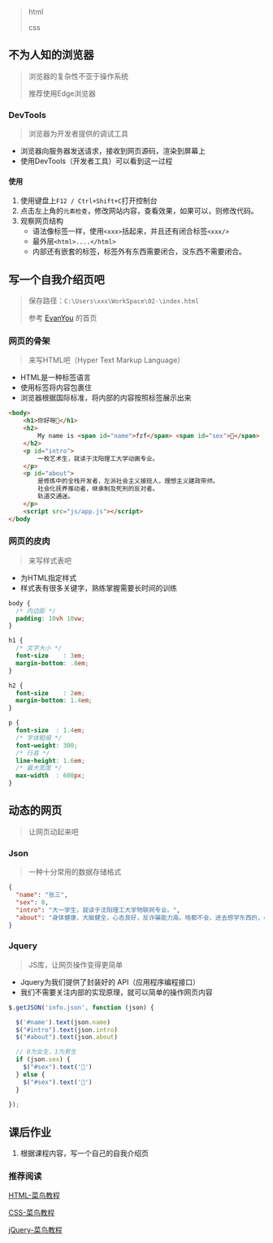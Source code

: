 > html
>
> css

## 不为人知的浏览器

> 浏览器的复杂性不亚于操作系统
>
> 推荐使用Edge浏览器

### DevTools

> 浏览器为开发者提供的调试工具

- 浏览器向服务器发送请求，接收到网页源码，渲染到屏幕上
- 使用DevTools（开发者工具）可以看到这一过程

#### 使用

1. 使用键盘上`F12 / Ctrl+Shift+C`打开控制台
2. 点击左上角的`元素检查`，修改网站内容，查看效果，如果可以，则修改代码。
3. 观察网页结构
   - 语法像标签一样，使用`<xxx>`括起来，并且还有闭合标签`<xxx/>`
   - 最外层`<html>....</html>`
   - 内部还有嵌套的标签，标签外有东西需要闭合，没东西不需要闭合。

## 写一个自我介绍页吧

> 保存路径：`C:\Users\xxx\WorkSpace\02-\index.html`
>
> 参考 [EvanYou](https://evanyou.me/) 的首页

### 网页的骨架

> 来写HTML吧（Hyper Text Markup Language）

- HTML是一种标签语言
- 使用标签将内容包裹住
- 浏览器根据国际标准，将内部的内容按照标签展示出来

```html
<body>
	<h1>你好呀👋</h1>
	<h2>
		My name is <span id="name">fzf</span> <span id="sex">👦</span>
	</h2>
	<p id="intro">
		一枚艺术生，就读于沈阳理工大学动画专业。
	</p>
	<p id="about">
		是修炼中的全栈开发者，左派社会主义接班人，理想主义建政带师。
		社会化抚养推动者，继承制及死刑的反对者。
		轨道交通迷。
	</p>
	<script src="js/app.js"></script>
</body
```

### 网页的皮肉

> 来写样式表吧

- 为HTML指定样式
- 样式表有很多关键字，熟练掌握需要长时间的训练

```css
body {
  /* 内边距 */
  padding: 10vh 10vw;
}

h1 {
  /* 文字大小 */
  font-size    : 3em;
  margin-bottom: .8em;
}

h2 {
  font-size    : 2em;
  margin-bottom: 1.4em;
}

p {
  font-size  : 1.4em;
  /* 字体粗细 */
  font-weight: 300;
  /* 行高 */
  line-height: 1.6em;
  /* 最大宽度 */
  max-width  : 600px;
}
```

## 动态的网页

> 让网页动起来吧

### Json

> 一种十分常用的数据存储格式

```json
{
  "name": "张三",
  "sex": 0,
  "intro": "大一学生，就读于沈阳理工大学物联网专业。",
  "about": "身体健康，大脑健全，心态良好，反诈骗能力高。啥都不会，进去想学东西的，emmmm没了。"
}
```

### Jquery

> JS库，让网页操作变得更简单

- Jquery为我们提供了封装好的 API（应用程序编程接口）
- 我们不需要关注内部的实现原理，就可以简单的操作网页内容

```js
$.getJSON('info.json', function (json) {

  $('#name').text(json.name)
  $("#intro").text(json.intro)
  $("#about").text(json.about)

  // 0为女生，1为男生
  if (json.sex) {
    $("#sex").text('👦')
  } else {
    $("#sex").text('👧')
  }
  
});
```

## 课后作业

1. 根据课程内容，写一个自己的自我介绍页

### 推荐阅读

[HTML-菜鸟教程](https://www.runoob.com/html/html-tutorial.html)

[CSS-菜鸟教程](https://www.runoob.com/css/css-tutorial.html)

[jQuery-菜鸟教程](https://www.runoob.com/jquery/jquery-tutorial.html)
